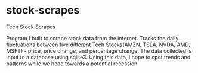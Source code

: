 # stock-scrapes
Tech Stock Scrapes

Program I built to scrape stock data from the internet. Tracks the daily fluctuations between five different Tech Stocks(AMZN, TSLA, NVDA, AMD, MSFT) - price, price change, and percentage change. The data collected is input to a database using sqlite3. Using this data, I hope to spot trends and patterns while we head towards a potential recession. 
